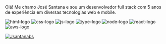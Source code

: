 Olá! Me chamo José Santana e sou um desenvolvedor full stack com 5 anos de experiência em diversas tecnologias web e mobile.

<img src="https://img.shields.io/badge/HTML5-E34F26?style=for-the-badge&logo=html5&logoColor=white" alt="html-logo"/>
<img src="https://img.shields.io/badge/CSS3-1572B6?style=for-the-badge&logo=css3&logoColor=white" alt="css-logo"/>
<img src="https://img.shields.io/badge/JavaScript-323330?style=for-the-badge&logo=javascript&logoColor=F7DF1E" alt="js-logo"/>
<img src="https://img.shields.io/badge/TypeScript-007ACC?style=for-the-badge&logo=typescript&logoColor=white" alt="type-logo"/>
<img src="https://img.shields.io/badge/Node.js-43853D?style=for-the-badge&logo=node.js&logoColor=white" alt="node-logo"/>
<img src="https://img.shields.io/badge/React_Native-20232A?style=for-the-badge&logo=react&logoColor=61DAFB" alt="react-logo"/>
<img src="https://img.shields.io/badge/Amazon_AWS-232F3E?style=for-the-badge&logo=amazon-aws&logoColor=white" alt="aws-logo"/>

[![Jsantanabs](https://github-readme-stats.vercel.app/api?username=Jsantanabs)](https://github.com/anuraghazra/github-readme-stats)
